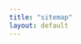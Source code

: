 ```yaml
---
title: "sitemap"
layout: default
---
```

<!--
<?xml version="1.0" encoding="UTF-8"?>
<urlset xmlns="http://www.sitemaps.org/schemas/sitemap/0.9">
    {% for site_page in page.site_pages %}
    <url>
        <loc>{{ site.uri | xml_escape }}{{site_page}}</loc>
        <lastmod>{{ site.time | date_to_xmlschema }}</lastmod>
        <changefreq>daily</changefreq>
        <priority>1.0</priority>
    </url>
    {% endfor %}
    {% for post in site.posts %}
    <url>
        <loc>{{ site.uri | xml_escape }}{{ post.url | xml_escape }}</loc>
        <lastmod>{{ post.date | date_to_xmlschema }}</lastmod>
        <changefreq>daily</changefreq>
        <priority>0.8</priority>
    </url>
    {% endfor %}
</urlset>
-->